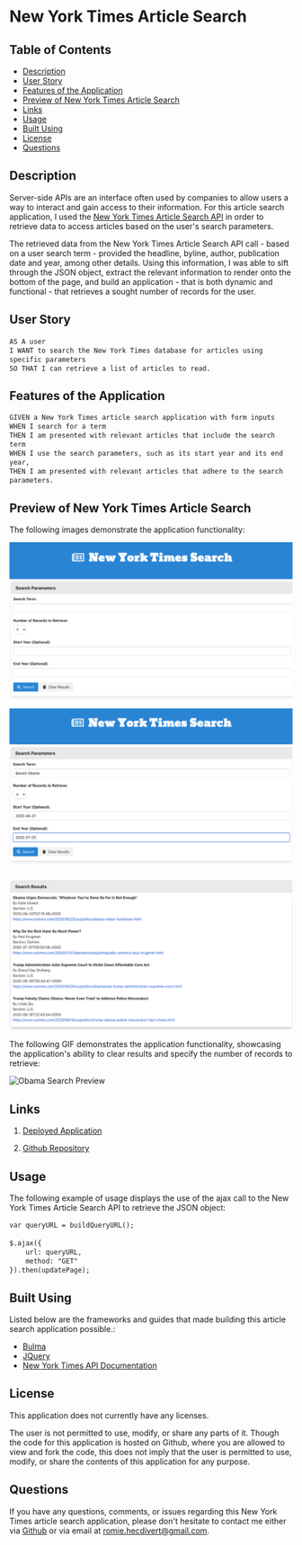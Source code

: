 # New York Times Article Search

## Table of Contents
*  [Description](#description)
*  [User Story](#user-story)
*  [Features of the Application](#features-of-the-application)
*  [Preview of New York Times Article Search](#preview-of-new-york-times-article-search)
*  [Links](#links)
*  [Usage](#usage)
*  [Built Using](#built-using)
*  [License](#license)
*  [Questions](#questions)

## Description

Server-side APIs are an interface often used by companies to allow users a way to interact and gain access to their information. For this article search application, I used the [New York Times Article Search API](https://developer.nytimes.com/docs/articlesearch-product/1/overview) in order to retrieve data to access articles based on the user's search parameters.

The retrieved data from the New York Times Article Search API call - based on a user search term - provided the headline, byline, author, publication date and year, among other details. Using this information, I was able to sift through the JSON object, extract the relevant information to render onto the bottom of the page, and build an application - that is both dynamic and functional - that retrieves a sought number of records for the user.

## User Story
~~~
AS A user  
I WANT to search the New York Times database for articles using specific parameters  
SO THAT I can retrieve a list of articles to read.
~~~

## Features of the Application
~~~
GIVEN a New York Times article search application with form inputs  
WHEN I search for a term  
THEN I am presented with relevant articles that include the search term  
WHEN I use the search parameters, such as its start year and its end year,  
THEN I am presented with relevant articles that adhere to the search parameters.
~~~

## Preview of New York Times Article Search

The following images demonstrate the application functionality:

![New York Times Search Preview](assets/images/nytSearchPreview.png)

![Search Parameters Preview](assets/images/searchParametersPreview.png)

![Search Results Preview](assets/images/searchResultsPreview.png)

The following GIF demonstrates the application functionality, showcasing the application's ability to clear results and specify the number of records to retrieve:

![Obama Search Preview](https://github.com/rh9891/NewYorkTimesArticleSearch/blob/master/assets/images/obamaSearchpreview.gif)

## Links

1. [Deployed Application](https://rh9891.github.io/NewYorkTimesArticleSearch/)

2. [Github Repository](https://github.com/rh9891/NewYorkTimesArticleSearch)

## Usage

The following example of usage displays the use of the ajax call to the New York Times Article Search API to retrieve the JSON object:
~~~
var queryURL = buildQueryURL();

$.ajax({
    url: queryURL,
    method: "GET"
}).then(updatePage);
~~~

## Built Using

Listed below are the frameworks and guides that made building this article search application possible.:

* [Bulma](https://bulma.io/)
* [JQuery](https://jquery.com)
* [New York Times API Documentation](https://developer.nytimes.com/docs/articlesearch-product/1/overview)

## License

This application does not currently have any licenses.

The user is not permitted to use, modify, or share any parts of it. Though the code for this application is hosted on Github, where you are allowed to view and fork the code, this does not imply that the user is permitted to use, modify, or share the contents of this application for any purpose.

## Questions

If you have any questions, comments, or issues regarding this New York Times article search application, please don't hesitate to contact me either via [Github](https://github.com/rh9891) or via email at <romie.hecdivert@gmail.com>.